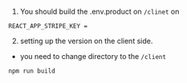 1. You should build the .env.product on `/clinet` on
```env
REACT_APP_STRIPE_KEY = 
```
2. setting up the version on the client side.
* you need to change directory to the `/client` 
```bash
npm run build
```